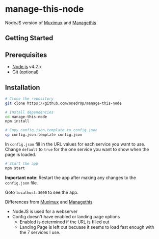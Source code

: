 # manage-this-node

NodeJS version of [Muximux](https://github.com/mescon/Muximux/) and [Managethis](https://github.com/Tenzinn3/Managethis)

Getting Started
---------------

## Prerequisites
- [Node.js](http://nodejs.org) v4.2.x
- [Git](https://git-scm.com/downloads) (optional)

## Installation

```bash
# Clone the repository
git clone https://github.com/onedr0p/manage-this-node
```

```bash
# Install dependencies
cd manage-this-node
npm install
```

```bash
# Copy config.json.template to config.json
cp config.json.template config.json
```

In `config.json` fill in the URL values for each service you want to use.
Change `default` to `true` for the one service you want to show when the page is loaded.

```bash
# Start the app
npm start
```
**Important note**: Restart the app after making any changes to the `config.json` file.

Goto `localhost:3000` to see the app.

Differences from [Muximux](https://github.com/mescon/Muximux/) and [Managethis](https://github.com/Tenzinn3/Managethis)
- NodeJS is used for a webserver
- Config doesn't have enabled or landing page options
  - Enabled is determined if the URL is filled out
  - Landing Page is left out becuase it seems to load fast enough with the 7 services I use.
